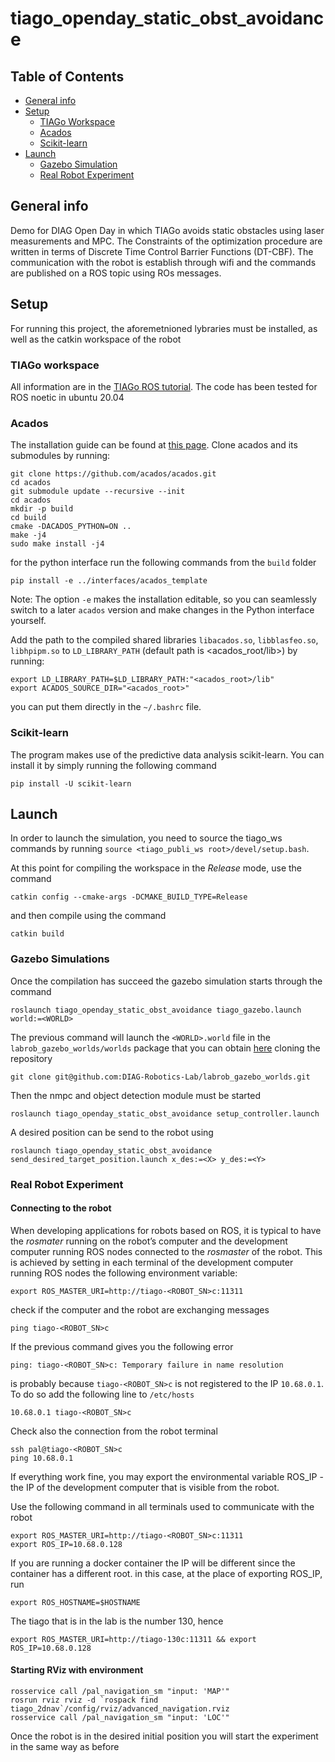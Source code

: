 # tiago_openday_static_obst_avoidance

## Table of Contents
* [General info](#general-info)
* [Setup](#setup)
    - [TIAGo Workspace](#tiago-workspace)
    - [Acados](#acados)
    - [Scikit-learn](#scikit-learn)
* [Launch](#launch)
    - [Gazebo Simulation](#gazebo-simulations)
    - [Real Robot Experiment](#real-robot-experiment)

## General info
Demo for DIAG Open Day in which TIAGo avoids static obstacles using laser measurements and MPC. The Constraints of the optimization procedure are written in terms of Discrete Time Control Barrier Functions (DT-CBF). The communication with the robot is establish through wifi and the commands are published on a ROS topic using ROs messages. 
	
## Setup
For running this project, the aforemetnioned lybraries must be installed, as well as the catkin workspace of the robot

### TIAGo workspace
All information are in the [TIAGo ROS tutorial](http://wiki.ros.org/Robots/TIAGo/Tutorials/Installation/InstallUbuntuAndROS). The code has been tested for ROS noetic in ubuntu 20.04

### Acados
The installation guide can be found at [this page](https://docs.acados.org/installation/). Clone acados and its submodules by running:
```
git clone https://github.com/acados/acados.git
cd acados
git submodule update --recursive --init
cd acados
mkdir -p build
cd build
cmake -DACADOS_PYTHON=ON ..
make -j4
sudo make install -j4
```
for the python interface run the following commands from the `build` folder
```
pip install -e ../interfaces/acados_template
```
Note: The option `-e` makes the installation editable, so you can seamlessly switch to a later `acados` version and make changes in the Python interface yourself.

Add the path to the compiled shared libraries `libacados.so`, `libblasfeo.so`, `libhpipm.so` to `LD_LIBRARY_PATH` (default path is <acados_root/lib>) by running:
```
export LD_LIBRARY_PATH=$LD_LIBRARY_PATH:"<acados_root>/lib"
export ACADOS_SOURCE_DIR="<acados_root>"
```
you can put them directly in the `~/.bashrc` file.

### Scikit-learn
The program makes use of the predictive data analysis scikit-learn. You can install it by simply running the following command
```
pip install -U scikit-learn
```

  
## Launch
In order to launch the simulation, you need to source the tiago_ws commands by running `source <tiago_publi_ws root>/devel/setup.bash`.

At this point for compiling the workspace in the *Release* mode, use the command
```
catkin config --cmake-args -DCMAKE_BUILD_TYPE=Release
```
and then compile using the command
```
catkin build
```

### Gazebo Simulations
Once the compilation has succeed the gazebo simulation starts through the command
```
roslaunch tiago_openday_static_obst_avoidance tiago_gazebo.launch world:=<WORLD>
```
The previous command will launch the `<WORLD>.world` file in the `labrob_gazebo_worlds/worlds` package that you can obtain [here](https://github.com/DIAG-Robotics-Lab/labrob_gazebo_worlds) cloning the repository
```
git clone git@github.com:DIAG-Robotics-Lab/labrob_gazebo_worlds.git
``` 

Then the nmpc and object detection module must be started
```
roslaunch tiago_openday_static_obst_avoidance setup_controller.launch
```
A desired position can be send to the robot using
```
roslaunch tiago_openday_static_obst_avoidance send_desired_target_position.launch x_des:=<X> y_des:=<Y>
```

### Real Robot Experiment

#### Connecting to the robot
When developing applications for robots based on ROS, it is typical to have the *rosmater* running on the robot’s computer and the development computer running ROS nodes connected to the *rosmaster* of the robot. This is achieved by setting in each terminal of the development computer running ROS nodes the following environment variable:
```
export ROS_MASTER_URI=http://tiago-<ROBOT_SN>c:11311
```
check if the computer and the robot are exchanging messages
```
ping tiago-<ROBOT_SN>c
```
If the previous command gives you the following error
```
ping: tiago-<ROBOT_SN>c: Temporary failure in name resolution
```
is probably because `tiago-<ROBOT_SN>c` is not registered to the IP `10.68.0.1`. To do so add the following line to `/etc/hosts`
```
10.68.0.1 tiago-<ROBOT_SN>c
```
Check also the connection from the robot terminal
```
ssh pal@tiago-<ROBOT_SN>c
ping 10.68.0.1
```
If everything work fine, you may export the environmental variable ROS_IP - the IP of the development computer that is visible from the robot.

Use the following command in all terminals used to communicate with the robot
```
export ROS_MASTER_URI=http://tiago-<ROBOT_SN>c:11311
export ROS_IP=10.68.0.128
```
If you are running a docker container the IP will be different since the container has a different root. in this case, at the place of exporting ROS_IP, run
```
export ROS_HOSTNAME=$HOSTNAME
```
The tiago that is in the lab is the number 130, hence
```
export ROS_MASTER_URI=http://tiago-130c:11311 && export ROS_IP=10.68.0.128
```

#### Starting RViz with environment
```
rosservice call /pal_navigation_sm "input: 'MAP'"
rosrun rviz rviz -d `rospack find tiago_2dnav`/config/rviz/advanced_navigation.rviz
rosservice call /pal_navigation_sm "input: 'LOC'"
```
Once the robot is in the desired initial position you will start the experiment in the same way as before